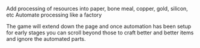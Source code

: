 Add processing of resources into paper, bone meal, copper, gold, silicon, etc
Automate processing like a factory

The game will extend down the page and once automation has been setup for early stages you can scroll beyond those to craft better and better items and ignore the automated parts.